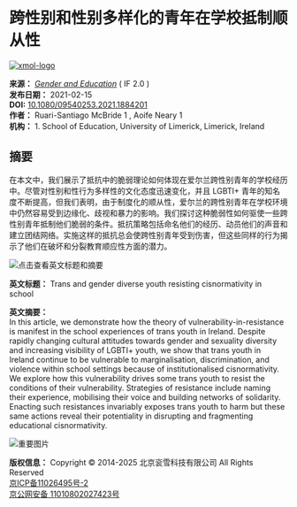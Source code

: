 # 跨性别和性别多样化的青年在学校抵制顺从性

[![xmol-logo](https://scdn.x-mol.com/jcss/images/logo-new.jpg)](/paper)

**来源：** [_Gender and Education_](https://www.x-mol.net/ref/1661) ( IF 2.0 )  
**发布日期：** 2021-02-15  
**DOI:** [10.1080/09540253.2021.1884201](https://www.x-mol.net/doi/10.1080/09540253.2021.1884201)  
**作者：** Ruari-Santiago McBride 1 , Aoife Neary 1  
**机构：** 1. School of Education, University of Limerick, Limerick, Ireland  

## 摘要

在本文中，我们展示了抵抗中的脆弱理论如何体现在爱尔兰跨性别青年的学校经历中。尽管对性别和性行为多样性的文化态度迅速变化，并且 LGBTI+ 青年的知名度不断提高，但我们表明，由于制度化的顺从性，爱尔兰的跨性别青年在学校环境中仍然容易受到边缘化、歧视和暴力的影响。我们探讨这种脆弱性如何驱使一些跨性别青年抵制他们脆弱的条件。抵抗策略包括命名他们的经历、动员他们的声音和建立团结网络。实施这样的抵抗总会使跨性别青年受到伤害，但这些同样的行为揭示了他们在破坏和分裂教育顺应性方面的潜力。

![点击查看英文标题和摘要](https://scdn.x-mol.com/jcss/images/paperTranslation.png)  

**英文标题：** Trans and gender diverse youth resisting cisnormativity in school  

**英文摘要：**  
In this article, we demonstrate how the theory of vulnerability-in-resistance is manifest in the school experiences of trans youth in Ireland. Despite rapidly changing cultural attitudes towards gender and sexuality diversity and increasing visibility of LGBTI+ youth, we show that trans youth in Ireland continue to be vulnerable to marginalisation, discrimination, and violence within school settings because of institutionalised cisnormativity. We explore how this vulnerability drives some trans youth to resist the conditions of their vulnerability. Strategies of resistance include naming their experience, mobilising their voice and building networks of solidarity. Enacting such resistances invariably exposes trans youth to harm but these same actions reveal their potentiality in disrupting and fragmenting educational cisnormativity.

![重要图片](https://scdn.x-mol.com/newCss/images/app-download.png)

**版权信息：** Copyright © 2014-2025 北京衮雪科技有限公司 All Rights Reserved  
[京ICP备11026495号-2](https://beian.miit.gov.cn/)  
[京公网安备 11010802027423号](http://www.beian.gov.cn/portal/registerSystemInfo?recordcode=11010802027423)